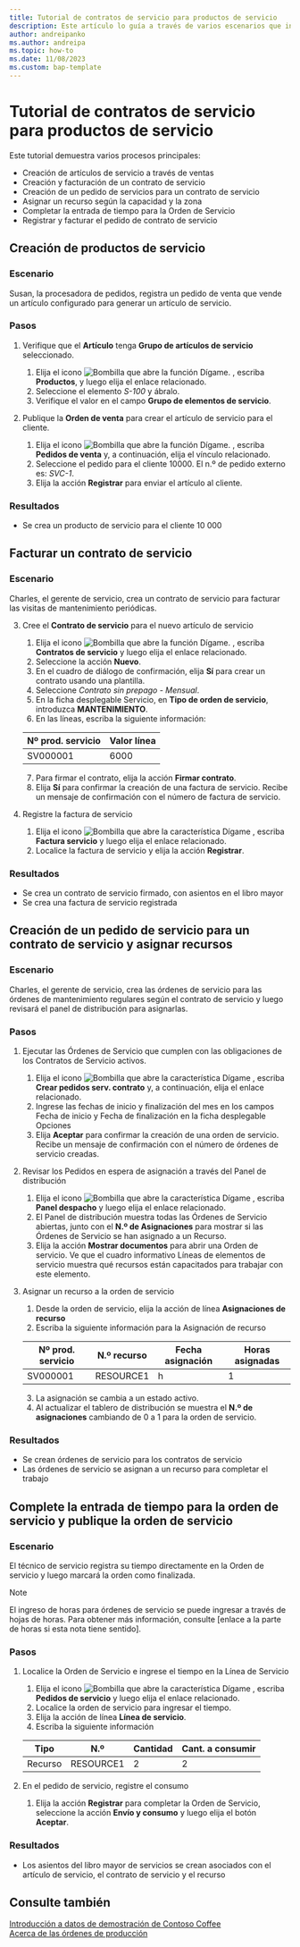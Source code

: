 ```yaml
---
title: Tutorial de contratos de servicio para productos de servicio
description: Este artículo lo guía a través de varios escenarios que involucran contratos y artículos de servicio.
author: andreipanko
ms.author: andreipa
ms.topic: how-to
ms.date: 11/08/2023
ms.custom: bap-template
---
```


# Tutorial de contratos de servicio para productos de servicio

Este tutorial demuestra varios procesos principales:

- Creación de artículos de servicio a través de ventas
- Creación y facturación de un contrato de servicio
- Creación de un pedido de servicios para un contrato de servicio
- Asignar un recurso según la capacidad y la zona
- Completar la entrada de tiempo para la Orden de Servicio
- Registrar y facturar el pedido de contrato de servicio

## Creación de productos de servicio

### Escenario  

Susan, la procesadora de pedidos, registra un pedido de venta que vende un artículo configurado para generar un artículo de servicio.  

### Pasos

1. Verifique que el **Artículo** tenga **Grupo de artículos de servicio** seleccionado.
   
    1. Elija el icono ![Bombilla que abre la función Dígame.](../../media/ui-search/search_small.png "Dígame qué desea hacer") , escriba **Productos**, y luego elija el enlace relacionado.  
    2. Seleccione el elemento *S-100* y ábralo.
    3. Verifique el valor en el campo **Grupo de elementos de servicio**.
       
2. Publique la **Orden de venta** para crear el artículo de servicio para el cliente.  

    1. Elija el icono ![Bombilla que abre la función Dígame.](../../media/ui-search/search_small.png "Dígame qué desea hacer") , escriba **Pedidos de venta** y, a continuación, elija el vínculo relacionado.  
    2. Seleccione el pedido para el cliente 10000. El n.º de pedido externo es: *SVC-1*.
    3. Elija la acción **Registrar** para enviar el artículo al cliente.

### Resultados

- Se crea un producto de servicio para el cliente 10 000

##  Facturar un contrato de servicio

### Escenario

Charles, el gerente de servicio, crea un contrato de servicio para facturar las visitas de mantenimiento periódicas.

3. Cree el **Contrato de servicio** para el nuevo artículo de servicio
    1. Elija el icono ![Bombilla que abre la función Dígame.](../../media/ui-search/search_small.png "Dígame qué desea hacer") , escriba **Contratos de servicio** y luego elija el enlace relacionado.
    2. Seleccione la acción **Nuevo**.  
    3. En el cuadro de diálogo de confirmación, elija **Sí** para crear un contrato usando una plantilla. 
    4. Seleccione *Contrato sin prepago - Mensual*.
    5. En la ficha desplegable Servicio, en **Tipo de orden de servicio**, introduzca **MANTENIMIENTO**.
    6. En las líneas, escriba la siguiente información:

    |Nº prod. servicio|Valor línea|  
    |----------------|----------|  
    |SV000001|6000|

    7. Para firmar el contrato, elija la acción **Firmar contrato**.
    8. Elija **Sí** para confirmar la creación de una factura de servicio. Recibe un mensaje de confirmación con el número de factura de servicio.

3. Registre la factura de servicio
   1. Elija el icono ![Bombilla que abre la característica Dígame](../../media/ui-search/search_small.png "Dígame qué desea hacer") , escriba **Factura servicio** y luego elija el enlace relacionado.
   2. Localice la factura de servicio y elija la acción **Registrar**.

### Resultados

- Se crea un contrato de servicio firmado, con asientos en el libro mayor
- Se crea una factura de servicio registrada

## Creación de un pedido de servicio para un contrato de servicio y asignar recursos

### Escenario  

Charles, el gerente de servicio, crea las órdenes de servicio para las órdenes de mantenimiento regulares según el contrato de servicio y luego revisará el panel de distribución para asignarlas.

### Pasos

1. Ejecutar las Órdenes de Servicio que cumplen con las obligaciones de los Contratos de Servicio activos.
   1. Elija el icono ![Bombilla que abre la característica Dígame](../../media/ui-search/search_small.png "Dígame qué desea hacer") , escriba **Crear pedidos serv. contrato** y, a continuación, elija el enlace relacionado.
   2. Ingrese las fechas de inicio y finalización del mes en los campos Fecha de inicio y Fecha de finalización en la ficha desplegable Opciones
   3. Elija **Aceptar** para confirmar la creación de una orden de servicio. Recibe un mensaje de confirmación con el número de órdenes de servicio creadas.

2. Revisar los Pedidos en espera de asignación a través del Panel de distribución
   1. Elija el icono ![Bombilla que abre la característica Dígame](../../media/ui-search/search_small.png "Dígame qué desea hacer") , escriba **Panel despacho** y luego elija el enlace relacionado.
   2. El Panel de distribución muestra todas las Órdenes de Servicio abiertas, junto con el **N.º de Asignaciones** para mostrar si las Órdenes de Servicio se han asignado a un Recurso.
   3. Elija la acción **Mostrar documentos** para abrir una Orden de servicio.  Ve que el cuadro informativo Líneas de elementos de servicio muestra qué recursos están capacitados para trabajar con este elemento.

3. Asignar un recurso a la orden de servicio
   1. Desde la orden de servicio, elija la acción de línea **Asignaciones de recurso**
   2. Escriba la siguiente información para la Asignación de recurso

    |Nº prod. servicio|N.º recurso|Fecha asignación|Horas asignadas|
    |----------------|------------|---------------|---------------|  
    |SV000001|RESOURCE1|h|1|

    3. La asignación se cambia a un estado activo.
    4. Al actualizar el tablero de distribución se muestra el **N.º de asignaciones** cambiando de 0 a 1 para la orden de servicio.

### Resultados

- Se crean órdenes de servicio para los contratos de servicio
- Las órdenes de servicio se asignan a un recurso para completar el trabajo

## Complete la entrada de tiempo para la orden de servicio y publique la orden de servicio

### Escenario  

El técnico de servicio registra su tiempo directamente en la Orden de servicio y luego marcará la orden como finalizada.

> [!NOTE]
> El ingreso de horas para órdenes de servicio se puede ingresar a través de hojas de horas. Para obtener más información, consulte [enlace a la parte de horas si esta nota tiene sentido].

### Pasos

1. Localice la Orden de Servicio e ingrese el tiempo en la Línea de Servicio
   1. Elija el icono ![Bombilla que abre la característica Dígame](../../media/ui-search/search_small.png "Dígame qué desea hacer") , escriba **Pedidos de servicio** y luego elija el enlace relacionado.
   2. Localice la orden de servicio para ingresar el tiempo.
   3. Elija la acción de línea **Línea de servicio**.
   4. Escriba la siguiente información

    |Tipo|N.º|Cantidad|Cant. a consumir|
    |----|---|--------|--------|   
    |Recurso|RESOURCE1|2|2|

2. En el pedido de servicio, registre el consumo
   1. Elija la acción **Registrar** para completar la Orden de Servicio, seleccione la acción **Envío y consumo** y luego elija el botón **Aceptar**.

### Resultados

- Los asientos del libro mayor de servicios se crean asociados con el artículo de servicio, el contrato de servicio y el recurso

## Consulte también

[Introducción a datos de demostración de Contoso Coffee](../../contoso-coffee/contoso-coffee-intro.md)  
[Acerca de las órdenes de producción](../../production-about-production-orders.md)